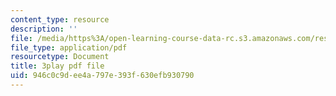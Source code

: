 ```yaml
---
content_type: resource
description: ''
file: /media/https%3A/open-learning-course-data-rc.s3.amazonaws.com/res-2-002-finite-element-procedures-for-solids-and-structures-spring-2010/946c0c9dee4a797e393f630efb930790_ut04RoDL-gk.pdf
file_type: application/pdf
resourcetype: Document
title: 3play pdf file
uid: 946c0c9d-ee4a-797e-393f-630efb930790
---
```


